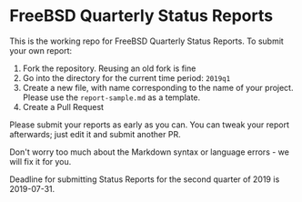 FreeBSD Quarterly Status Reports
================================

This is the working repo for FreeBSD Quarterly Status Reports.
To submit your own report:

1. Fork the repository.  Reusing an old fork is fine
2. Go into the directory for the current time period: `2019q1`
3. Create a new file, with name corresponding to the
   name of your project.  Please use the `report-sample.md`
   as a template.
4. Create a Pull Request

Please submit your reports as early as you can.  You can tweak
your report afterwards; just edit it and submit another PR.

Don't worry too much about the Markdown syntax or language errors - we
will fix it for you.

Deadline for submitting Status Reports for the second quarter of 2019
is 2019-07-31.

